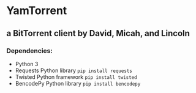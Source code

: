 # YamTorrent
## a BitTorrent client by David, Micah, and Lincoln 

### Dependencies:
  * Python 3
  * Requests Python library `pip install requests`
  * Twisted Python framework `pip install twisted`
  * BencodePy Python library `pip install bencodepy`
  
